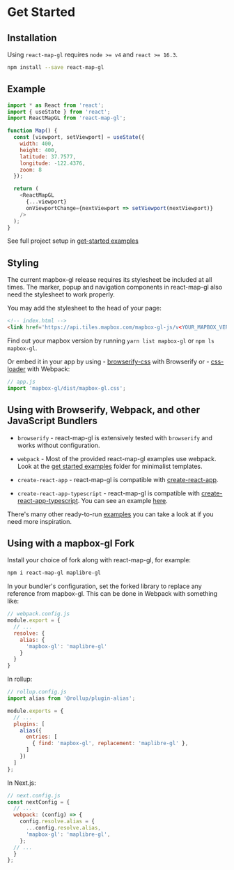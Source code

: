 # Get Started


## Installation

Using `react-map-gl` requires `node >= v4` and `react >= 16.3`.

```sh
npm install --save react-map-gl
```

## Example

```js
import * as React from 'react';
import { useState } from 'react';
import ReactMapGL from 'react-map-gl';

function Map() {
  const [viewport, setViewport] = useState({
    width: 400,
    height: 400,
    latitude: 37.7577,
    longitude: -122.4376,
    zoom: 8
  });

  return (
    <ReactMapGL
      {...viewport}
      onViewportChange={nextViewport => setViewport(nextViewport)}
    />
  );
}
```

See full project setup in [get-started examples](https://github.com/visgl/react-map-gl/tree/6.1-release/examples/get-started)

## Styling

The current mapbox-gl release requires its stylesheet be included at all times. The marker, popup and navigation components in react-map-gl also need the stylesheet to work properly.

You may add the stylesheet to the head of your page:
```html
<!-- index.html -->
<link href='https://api.tiles.mapbox.com/mapbox-gl-js/v<YOUR_MAPBOX_VERSION>/mapbox-gl.css' rel='stylesheet' />
```

Find out your mapbox version by running `yarn list mapbox-gl` or `npm ls mapbox-gl`.

Or embed it in your app by using - [browserify-css](https://www.npmjs.com/package/browserify-css)
with Browserify or - [css-loader](https://webpack.github.io/docs/stylesheets.html) with Webpack:

```js
// app.js
import 'mapbox-gl/dist/mapbox-gl.css';
```

## Using with Browserify, Webpack, and other JavaScript Bundlers

* `browserify` - react-map-gl is extensively tested with `browserify` and works without configuration.

* `webpack` - Most of the provided react-map-gl examples use webpack. Look at the [get started examples](https://github.com/visgl/react-map-gl/tree/6.1-release/examples/get-started) folder for minimalist templates.

* `create-react-app` - react-map-gl is compatible with [create-react-app](https://github.com/facebook/create-react-app).

* `create-react-app-typescript` - react-map-gl is compatible with [create-react-app-typescript](https://github.com/wmonk/create-react-app-typescript). You can see an example [here](https://github.com/zackhsi/react-map-gl-typescript).

There's many other ready-to-run [examples](https://github.com/visgl/react-map-gl/tree/6.1-release/examples) you can take a look at if you need more inspiration.


## Using with a mapbox-gl Fork

Install your choice of fork along with react-map-gl, for example:

```bash
npm i react-map-gl maplibre-gl
```

In your bundler's configuration, set the forked library to replace any reference from mapbox-gl. This can be done in Webpack with something like:

```js
// webpack.config.js
module.export = {
  // ...
  resolve: {
    alias: {
      'mapbox-gl': 'maplibre-gl'
    }
  }
}
```

In rollup:

```js
// rollup.config.js
import alias from '@rollup/plugin-alias';

module.exports = {
  // ...
  plugins: [
    alias({
      entries: [
        { find: 'mapbox-gl', replacement: 'maplibre-gl' },
      ]
    })
  ]
};
```

In Next.js:

```js
// next.config.js
const nextConfig = {
  // ...
  webpack: (config) => {
    config.resolve.alias = {
      ...config.resolve.alias,
      'mapbox-gl': 'maplibre-gl',
    };
  // ...
  }
};
```
